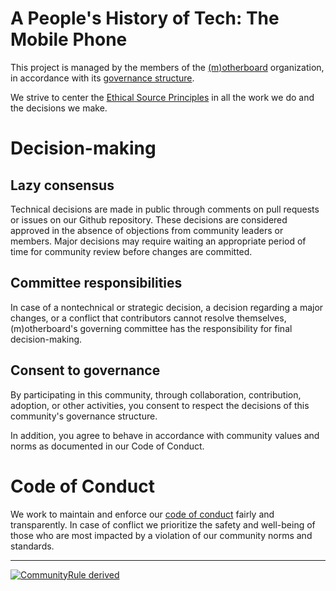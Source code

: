 # A People's History of Tech: The Mobile Phone

This project is managed by the members of the [(m)otherboard](https://m.otherboard.org) organization, in accordance with its [governance structure](https://m.otherboard.org/governance/).

We strive to center the [Ethical Source Principles](https://ethicalsource.dev/principles/) in all the work we do and the decisions we make.

# Decision-making

## Lazy consensus
Technical decisions are made in public through comments on pull requests or issues on our Github repository. These decisions are considered approved in the absence of objections from community leaders or members. Major decisions may require waiting an appropriate period of time for community review before changes are committed.

## Committee responsibilities
In case of a nontechnical or strategic decision, a decision regarding a major changes, or a conflict that contributors cannot resolve themselves, (m)otherboard's governing committee has the responsibility for final decision-making.

## Consent to governance
By participating in this community, through collaboration, contribution, adoption, or other activities, you consent to respect the decisions of this community's governance structure.

In addition, you agree to behave in accordance with community values and norms as documented in our Code of Conduct.

# Code of Conduct
We work to maintain and enforce our [code of conduct](https://github.com/EthicalSource/phot-the-mobile-phone/blob/main/CODE_OF_CONDUCT.md) fairly and transparently. In case of conflict we prioritize the safety and well-being of those who are most impacted by a violation of our community norms and standards.

---

[![CommunityRule derived](https://communityrule.info/assets/CommunityRule-derived-000000.svg)](https://communityrule.info)
